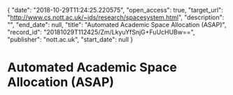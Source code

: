 {
  "date": "2018-10-29T11:24:25.220575", 
  "open_access": true, 
  "target_url": "http://www.cs.nott.ac.uk/~jds/research/spacesystem.html", 
  "description": "", 
  "end_date": null, 
  "title": "Automated Academic Space Allocation (ASAP)", 
  "record_id": "20181029T112425/Zm/LkyuYfSnjG+FuUcHUBw==", 
  "publisher": "nott.ac.uk", 
  "start_date": null
}

# Automated Academic Space Allocation (ASAP)

